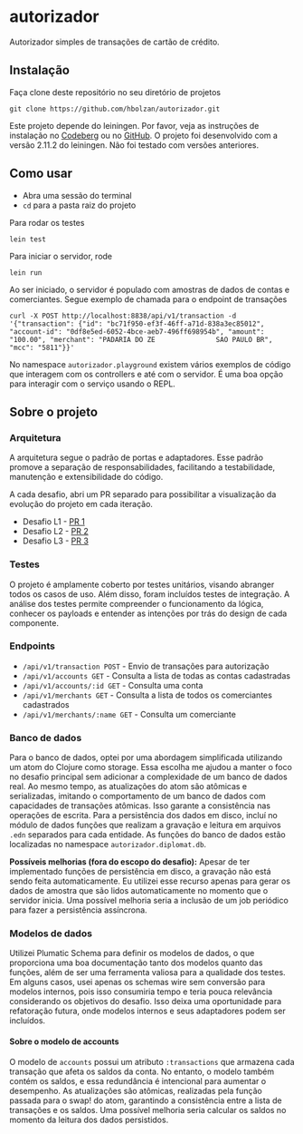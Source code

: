 # autorizador

Autorizador simples de transações de cartão de crédito.

## Instalação

Faça clone deste repositório no seu diretório de projetos
```
git clone https://github.com/hbolzan/autorizador.git
```

Este projeto depende do leiningen. Por favor, veja as instruções de instalação no [Codeberg](https://codeberg.org/leiningen/leiningen) ou no [GitHub](https://github.com/technomancy/leiningen). O projeto foi desenvolvido com a versão 2.11.2 do leiningen. Não foi testado com versões anteriores.

## Como usar

- Abra uma sessão do terminal
- `cd` para a pasta raiz do projeto

Para rodar os testes
```
lein test
```

Para iniciar o servidor, rode
```
lein run
```

Ao ser iniciado, o servidor é populado com amostras de dados de contas e comerciantes. Segue exemplo de chamada para o endpoint de transações
```
curl -X POST http://localhost:8838/api/v1/transaction -d '{"transaction": {"id": "bc71f950-ef3f-46ff-a71d-838a3ec85012", "account-id": "0df8e5ed-6052-4bce-aeb7-496ff698954b", "amount": "100.00", "merchant": "PADARIA DO ZE               SAO PAULO BR", "mcc": "5811"}}'
```

No namespace `autorizador.playground` existem vários exemplos de código que interagem com os controllers e até com o servidor. É uma boa opção para interagir com o serviço usando o REPL.

## Sobre o projeto

### Arquitetura
A arquitetura segue o padrão de portas e adaptadores. Esse padrão promove a separação de responsabilidades, facilitando a testabilidade, manutenção e extensibilidade do código.


A cada desafio, abri um PR separado para possibilitar a visualização da evolução do projeto em cada iteração.
- Desafio L1 - [PR 1](https://github.com/hbolzan/autorizador/pull/1)
- Desafio L2 - [PR 2](https://github.com/hbolzan/autorizador/pull/2)
- Desafio L3 - [PR 3](https://github.com/hbolzan/autorizador/pull/3)

### Testes
O projeto é amplamente coberto por testes unitários, visando abranger todos os casos de uso. Além disso, foram incluídos testes de integração. A análise dos testes permite compreender o funcionamento da lógica, conhecer os payloads e entender as intenções por trás do design de cada componente.

### Endpoints
* `/api/v1/transaction POST` - Envio de transações para autorização
* `/api/v1/accounts GET` - Consulta a lista de todas as contas cadastradas
* `/api/v1/accounts/:id GET` - Consulta uma conta
* `/api/v1/merchants GET` - Consulta a lista de todos os comerciantes cadastrados
* `/api/v1/merchants/:name GET` - Consulta um comerciante

### Banco de dados
Para o banco de dados, optei por uma abordagem simplificada utilizando um atom do Clojure como storage. Essa escolha me ajudou a manter o foco no desafio principal sem adicionar a complexidade de um banco de dados real. Ao mesmo tempo, as atualizações do atom são atômicas e serializadas, imitando o comportamento de um banco de dados com capacidades de transações atômicas.
 Isso garante a consistência nas operações de escrita. Para a persistência dos dados em disco, incluí no módulo de dados funções que realizam a gravação e leitura em arquivos `.edn` separados para cada entidade. As funções do banco de dados estão localizadas no namespace `autorizador.diplomat.db`.

 **Possíveis melhorias (fora do escopo do desafio):** Apesar de ter implementado funções de persistência em disco, a gravação não está sendo feita automaticamente. Eu utilizei esse recurso apenas para gerar os dados de amostra que são lidos automaticamente no momento que o servidor inicia. Uma possível melhoria seria a inclusão de um job periódico para fazer a persistência assíncrona.

### Modelos de dados
Utilizei Plumatic Schema para definir os modelos de dados, o que proporciona uma boa documentação tanto dos modelos quanto das funções, além de ser uma ferramenta valiosa para a qualidade dos testes. Em alguns casos, usei apenas os schemas wire sem conversão para modelos internos, pois isso consumiria tempo e teria pouca relevância considerando os objetivos do desafio. Isso deixa uma oportunidade para refatoração futura, onde modelos internos e seus adaptadores podem ser incluídos.

#### Sobre o modelo de accounts
O modelo de `accounts` possui um atributo `:transactions` que armazena cada transação que afeta os saldos da conta. No entanto, o modelo também contém os saldos, e essa redundância é intencional para aumentar o desempenho. As atualizações são atômicas, realizadas pela função passada para o swap! do atom, garantindo a consistência entre a lista de transações e os saldos. Uma possível melhoria seria calcular os saldos no momento da leitura dos dados persistidos.
